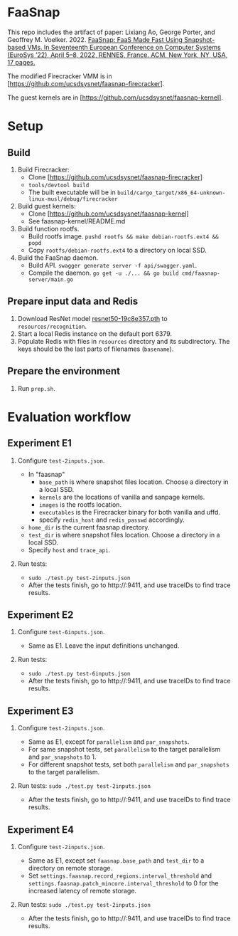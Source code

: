 # FaaSnap

This repo includes the artifact of paper: Lixiang Ao, George Porter, and Geoffrey M. Voelker. 2022. [FaaSnap: FaaS Made Fast Using Snapshot-based VMs. In Seventeenth European Conference on Computer Systems (EuroSys ’22), April 5–8, 2022, RENNES, France. ACM, New York, NY, USA, 17 pages.](https://doi.org/10.1145/3492321.3524270)

The modified Firecracker VMM is in [https://github.com/ucsdsysnet/faasnap-firecracker].

The guest kernels are in [https://github.com/ucsdsysnet/faasnap-kernel].

# Setup
## Build
1. Build Firecracker:
    - Clone [https://github.com/ucsdsysnet/faasnap-firecracker]
    - `tools/devtool build`
    - The built executable will be in `build/cargo_target/x86_64-unknown-linux-musl/debug/firecracker`
1. Build guest kernels:
    - Clone [https://github.com/ucsdsysnet/faasnap-kernel]
    - See faasnap-kernel/README.md
1. Build function rootfs.
    - Build rootfs image. `pushd rootfs && make debian-rootfs.ext4 && popd`
    - Copy `rootfs/debian-rootfs.ext4` to a directory on local SSD.
1. Build the FaaSnap daemon.
    - Build API. `swagger generate server -f api/swagger.yaml`.
    - Compile the daemon. `go get -u ./... && go build cmd/faasnap-server/main.go`

## Prepare input data and Redis
1. Download ResNet model [resnet50-19c8e357.pth](https://github.com/fregu856/deeplabv3/blob/master/pretrained_models/resnet/resnet50-19c8e357.pth) to `resources/recognition`.
1. Start a local Redis instance on the default port 6379.
1. Populate Redis with files in `resources` directory and its subdirectory. The keys should be the last parts of filenames (`basename`).

## Prepare the environment
1. Run `prep.sh`.

# Evaluation workflow

## Experiment E1
1. Configure `test-2inputs.json`.
    - In "faasnap"
        - `base_path` is where snapshot files location. Choose a directory in a local SSD.
        - `kernels` are the locations of vanilla and sanpage kernels.
        - `images` is the rootfs location.
        - `executables` is the Firecracker binary for both vanilla and uffd.
        - specify `redis_host` and `redis_passwd` accordingly.
    - `home_dir` is the current faasnap directory.
    - `test_dir` is where snapshot files location. Choose a directory in a local SSD.
    - Specify `host` and `trace_api`.

1. Run tests:
    - `sudo ./test.py test-2inputs.json`
    - After the tests finish, go to http://<ip>:9411, and use traceIDs to find trace results.

## Experiment E2
1. Configure `test-6inputs.json`.
    - Same as E1. Leave the input definitions unchanged.

1. Run tests:
    - `sudo ./test.py test-6inputs.json`
    - After the tests finish, go to http://<ip>:9411, and use traceIDs to find trace results.

## Experiment E3
1. Configure `test-2inputs.json`.
    - Same as E1, except for `parallelism` and `par_snapshots`.
    - For same snapshot tests, set `parallelism` to the target parallelism and `par_snapshots` to 1.
    - For different snapshot tests, set both `parallelism` and `par_snapshots` to the target parallelism.

1. Run tests:
    `sudo ./test.py test-2inputs.json`
    - After the tests finish, go to http://<ip>:9411, and use traceIDs to find trace results.

## Experiment E4
1. Configure `test-2inputs.json`.
    - Same as E1, except set `faasnap.base_path` and `test_dir` to a directory on remote storage.
    - Set `settings.faasnap.record_regions.interval_threshold` and `settings.faasnap.patch_mincore.interval_threshold` to 0 for the increased latency of remote storage.

1. Run tests:
    `sudo ./test.py test-2inputs.json`
    - After the tests finish, go to http://<ip>:9411, and use traceIDs to find trace results.
